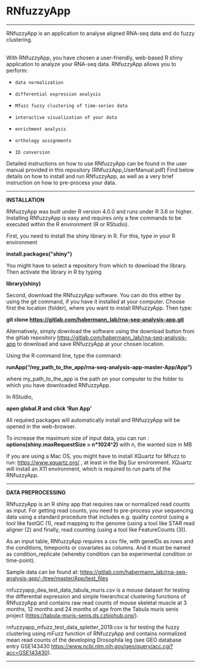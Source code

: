 # RNfuzzyApp

---

RNfuzzyApp is an application to analyse aligned RNA-seq data and do fuzzy clustering.</br>
</br>

With RNfuzzyApp, you have chosen a user-friendly, web-based R shiny application to analyze your RNA-seq data. RNfuzzyApp allows you to perform:

-     data normalization
-     differential expression analysis
-     Mfuzz fuzzy clustering of time-series data
-     interactive visualization of your data
-     enrichment analysis
-     orthology assignments
-     ID conversion


Detailed instructions on how to use RNfuzzyApp can be found in the user manual provided in this repository (RNfuzzApp_UserManual.pdf) Find below details on how to install and run RNfuzzyApp, as well as a very brief instruction on how to pre-process your data. </br>

---

**INSTALLATION**

RNfuzzyApp was built under R version 4.0.0 and runs under  R 3.6 or higher. Installing RNfuzzyApp is easy and requires only a few commands to be executed within the R environment (R or RStudio). 

First, you need to install the shiny library in R. For this, type in your R environment

**install.packages("shiny")**

You might have to select a repository from which to download the library. 
Then activate the library in R by typing

**library(shiny)**

Second, download the RNfuzzyApp software. You can do this either by using the git command, if you have it installed at your computer. Choose first the location (folder), where you want to install RNfuzzyApp. Then type:

**git clone https://gitlab.com/habermann_lab/rna-seq-analysis-app.git**

Alternatively, simply download the software using the download button from the gitlab repository https://gitlab.com/habermann_lab/rna-seq-analysis-app to download and save RNfuzzyApp at your chosen location. 

Using the R command line, type the command:

**runApp(“/my_path_to_the_app/rna-seq-analysis-app-master-App/App”)** 

where my_path_to_the_app is the path on your computer to the folder to which you have downloaded RNfuzzyApp.

In RStudio, 

**open global.R and click ‘Run App’**

All required packages will automatically install and RNfuzzyApp will be opened in the web-browser.

To increase the maximum size of input data, you can run :
**options(shiny.maxRequestSize = n*1024^2)**
with n, the wanted size in MB

If you are using a Mac OS, you might have to install XQuartz for Mfuzz to run: https://www.xquartz.org/ , at least in the Big Sur environment. XQuartz will install an X11 environment, which is required to run parts of the RNfuzzyApp. 

---

**DATA PREPROCESSING**

RNfuzzyApp is an R shiny app that requires raw or normalized read counts as input. For getting read counts, you need to pre-process your sequencing data using a standard procedure that includes e.g. quality control (using a tool like fastQC (1), read mapping to the genome (using a tool like STAR read aligner (2) and finally, read counting (using a tool like FeatureCounts (3)). 

As an input table, RNfuzzyApp requires a csv file, with geneIDs as rows and the  conditions, timepoints or covariates as columns. And it must be named as condition_replicate (whereby condition can be experimental condition or time-point).

Sample data can be found at: https://gitlab.com/habermann_lab/rna-seq-analysis-app/-/tree/master/App/test_files 

rnfuzzyapp_dea_test_data_tabula_muris.csv is a mouse dataset for testing the differential expression and simple hierarchical clustering functions of RNfuzzyApp and contains raw read counts of mouse skeletal muscle at 3 months, 12 months and 24 months of age from the Tabula muris senis project (https://tabula-muris-senis.ds.czbiohub.org/).  

rnfuzzyapp_mfuzz_test_data_spletter_2019.csv is for testing the fuzzy clustering using mFuzz function of RNfuzzyApp and contains normalized mean read counts of the developing Drosophila leg (see GEO database entry GSE143430 https://www.ncbi.nlm.nih.gov/geo/query/acc.cgi?acc=GSE143430). 

---
